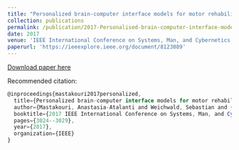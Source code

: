 ```yaml
---
title: "Personalized brain-computer interface models for motor rehabilitation"
collection: publications
permalink: /publication/2017-Personalised-brain-computer-interface-models-for-motor-rehabilitation
date: 2017
venue: 'IEEE International Conference on Systems, Man, and Cybernetics (SMC), Banff, Alberta, Canada'
paperurl: 'https://ieeexplore.ieee.org/document/8123089'
---
```

[Download paper here](https://www.is.mpg.de/uploads_file/attachment/attachment/407/Atalanti_Mastakouri_final_submission_after_reviews_smc2017.pdf)

Recommended citation:  

```javascript
@inproceedings{mastakouri2017personalized,
  title={Personalized brain-computer interface models for motor rehabilitation},
  author={Mastakouri, Anastasia-Atalanti and Weichwald, Sebastian and {\"O}zdenizci, Ozan and Meyer, Timm and Sch{\"o}lkopf, Bernhard and Grosse-Wentrup, Moritz},
  booktitle={2017 IEEE International Conference on Systems, Man, and Cybernetics (SMC)},
  pages={3024--3029},
  year={2017},
  organization={IEEE}
} 
```